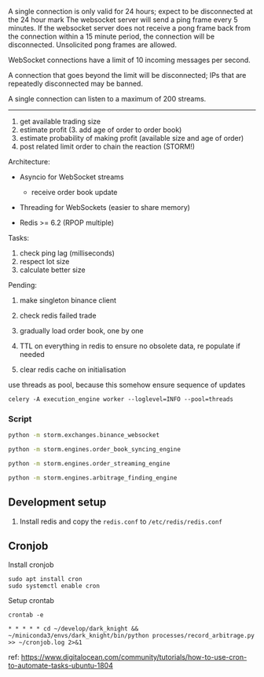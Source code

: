 A single connection is only valid for 24 hours; expect to be disconnected at the 24 hour mark
The websocket server will send a ping frame every 5 minutes. If the websocket server does not receive a pong frame back from the connection within a 15 minute period, the connection will be disconnected. Unsolicited pong frames are allowed.

WebSocket connections have a limit of 10 incoming messages per second.

A connection that goes beyond the limit will be disconnected; IPs that are repeatedly disconnected may be banned.

A single connection can listen to a maximum of 200 streams.

---
1. get available trading size
2. estimate profit
(3. add age of order to order book)
4. estimate probability of making profit (available size and age of order)
5. post related limit order to chain the reaction (STORM!)


Architecture:

- Asyncio for WebSocket streams
  - receive order book update

- Threading for WebSockets (easier to share memory)

- Redis >= 6.2 (RPOP multiple)



Tasks:
1. check ping lag (milliseconds)
2. respect lot size
3. calculate better size


Pending:
1. make singleton binance client
2. check redis failed trade

3. gradually load order book, one by one
4. TTL on everything in redis to ensure no obsolete data, re populate if needed
5. clear redis cache on initialisation


use threads as pool, because this somehow ensure sequence of updates
```
celery -A execution_engine worker --loglevel=INFO --pool=threads
```


### Script
```sh
python -m storm.exchanges.binance_websocket

python -m storm.engines.order_book_syncing_engine

python -m storm.engines.order_streaming_engine

python -m storm.engines.arbitrage_finding_engine
```


## Development setup
1. Install redis and copy the `redis.conf` to `/etc/redis/redis.conf`


## Cronjob

Install cronjob
```
sudo apt install cron
sudo systemctl enable cron
```

Setup crontab
```
crontab -e

* * * * * cd ~/develop/dark_knight && ~/miniconda3/envs/dark_knight/bin/python processes/record_arbitrage.py >> ~/cronjob.log 2>&1
```

ref: https://www.digitalocean.com/community/tutorials/how-to-use-cron-to-automate-tasks-ubuntu-1804